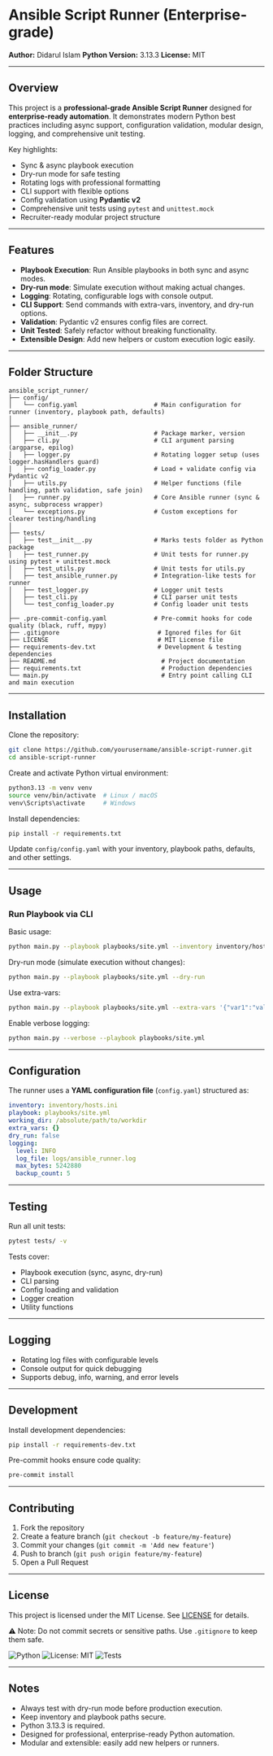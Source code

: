 # Ansible Script Runner (Enterprise-grade)

**Author:** Didarul Islam
**Python Version:** 3.13.3
**License:** MIT

---

## Overview

This project is a **professional-grade Ansible Script Runner** designed for **enterprise-ready automation**. It demonstrates modern Python best practices including async support, configuration validation, modular design, logging, and comprehensive unit testing.

Key highlights:

* Sync & async playbook execution
* Dry-run mode for safe testing
* Rotating logs with professional formatting
* CLI support with flexible options
* Config validation using **Pydantic v2**
* Comprehensive unit tests using `pytest` and `unittest.mock`
* Recruiter-ready modular project structure

---

## Features

* **Playbook Execution**: Run Ansible playbooks in both sync and async modes.
* **Dry-run mode**: Simulate execution without making actual changes.
* **Logging**: Rotating, configurable logs with console output.
* **CLI Support**: Send commands with extra-vars, inventory, and dry-run options.
* **Validation**: Pydantic v2 ensures config files are correct.
* **Unit Tested**: Safely refactor without breaking functionality.
* **Extensible Design**: Add new helpers or custom execution logic easily.

---

## Folder Structure

```text
ansible_script_runner/
├── config/
│   └── config.yaml                     # Main configuration for runner (inventory, playbook path, defaults)
│
├── ansible_runner/
│   ├── __init__.py                     # Package marker, version
│   ├── cli.py                          # CLI argument parsing (argparse, epilog)
│   ├── logger.py                       # Rotating logger setup (uses logger.hasHandlers guard)
│   ├── config_loader.py                # Load + validate config via Pydantic v2
│   ├── utils.py                        # Helper functions (file handling, path validation, safe join)
│   ├── runner.py                       # Core Ansible runner (sync & async, subprocess wrapper)
│   └── exceptions.py                   # Custom exceptions for clearer testing/handling
│
├── tests/
│   ├── test__init__.py                 # Marks tests folder as Python package
│   ├── test_runner.py                  # Unit tests for runner.py using pytest + unittest.mock
│   ├── test_utils.py                   # Unit tests for utils.py
│   ├── test_ansible_runner.py          # Integration-like tests for runner
│   ├── test_logger.py                  # Logger unit tests
│   ├── test_cli.py                     # CLI parser unit tests
│   └── test_config_loader.py           # Config loader unit tests
│
├── .pre-commit-config.yaml             # Pre-commit hooks for code quality (black, ruff, mypy)
├── .gitignore                           # Ignored files for Git
├── LICENSE                              # MIT License file
├── requirements-dev.txt                 # Development & testing dependencies
├── README.md                             # Project documentation
├── requirements.txt                      # Production dependencies
└── main.py                               # Entry point calling CLI and main execution
```

---

## Installation

Clone the repository:

```bash
git clone https://github.com/yourusername/ansible-script-runner.git
cd ansible-script-runner
```

Create and activate Python virtual environment:

```bash
python3.13 -m venv venv
source venv/bin/activate  # Linux / macOS
venv\Scripts\activate     # Windows
```

Install dependencies:

```bash
pip install -r requirements.txt
```

Update `config/config.yaml` with your inventory, playbook paths, defaults, and other settings.

---

## Usage

### Run Playbook via CLI

Basic usage:

```bash
python main.py --playbook playbooks/site.yml --inventory inventory/hosts.ini
```

Dry-run mode (simulate execution without changes):

```bash
python main.py --playbook playbooks/site.yml --dry-run
```

Use extra-vars:

```bash
python main.py --playbook playbooks/site.yml --extra-vars '{"var1":"value1"}'
```

Enable verbose logging:

```bash
python main.py --verbose --playbook playbooks/site.yml
```

---

## Configuration

The runner uses a **YAML configuration file** (`config.yaml`) structured as:

```yaml
inventory: inventory/hosts.ini
playbook: playbooks/site.yml
working_dir: /absolute/path/to/workdir
extra_vars: {}
dry_run: false
logging:
  level: INFO
  log_file: logs/ansible_runner.log
  max_bytes: 5242880
  backup_count: 5
```

---

## Testing

Run all unit tests:

```bash
pytest tests/ -v
```

Tests cover:

* Playbook execution (sync, async, dry-run)
* CLI parsing
* Config loading and validation
* Logger creation
* Utility functions

---

## Logging

* Rotating log files with configurable levels
* Console output for quick debugging
* Supports debug, info, warning, and error levels

---

## Development

Install development dependencies:

```bash
pip install -r requirements-dev.txt
```

Pre-commit hooks ensure code quality:

```bash
pre-commit install
```

---

## Contributing

1. Fork the repository
2. Create a feature branch (`git checkout -b feature/my-feature`)
3. Commit your changes (`git commit -m 'Add new feature'`)
4. Push to branch (`git push origin feature/my-feature`)
5. Open a Pull Request

---

## License

This project is licensed under the MIT License. See [LICENSE](LICENSE) for details.

⚠️ Note: Do not commit secrets or sensitive paths. Use `.gitignore` to keep them safe.

![Python](https://img.shields.io/badge/python-3.13-blue)
![License: MIT](https://img.shields.io/badge/License-MIT-green.svg)
![Tests](https://img.shields.io/badge/tests-passing-brightgreen)

---

## Notes

* Always test with dry-run mode before production execution.
* Keep inventory and playbook paths secure.
* Python 3.13.3 is required.
* Designed for professional, enterprise-ready Python automation.
* Modular and extensible: easily add new helpers or runners.
